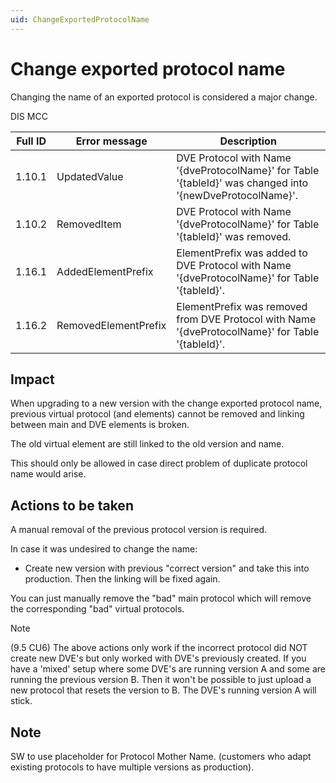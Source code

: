 ```yaml
---
uid: ChangeExportedProtocolName
---
```


# Change exported protocol name

Changing the name of an exported protocol is considered a major change.

DIS MCC

| Full ID | Error message | Description |
|---------|---------------|-------------|
| 1.10.1  | UpdatedValue | DVE Protocol with Name '{dveProtocolName}' for Table '{tableId}' was changed into '{newDveProtocolName}'. |
| 1.10.2  | RemovedItem  | DVE Protocol with Name '{dveProtocolName}' for Table '{tableId}' was removed. |
| 1.16.1  | AddedElementPrefix | ElementPrefix was added to DVE Protocol with Name '{dveProtocolName}' for Table '{tableId}'. |
| 1.16.2  | RemovedElementPrefix | ElementPrefix was removed from DVE Protocol with Name '{dveProtocolName}' for Table '{tableId}'. |

## Impact

When upgrading to a new version with the change exported protocol name, previous virtual protocol (and elements) cannot be removed and linking between main and DVE elements is broken.

The old virtual element are still linked to the old version and name.

This should only be allowed in case direct problem of duplicate protocol name would arise.

## Actions to be taken

A manual removal of the previous protocol version is required.

In case it was undesired to change the name:

- Create new version with previous "correct version" and take this into production. Then the linking will be fixed again.

You can just manually remove the "bad" main protocol which will remove the corresponding "bad" virtual protocols.

> [!NOTE]
> (9.5 CU6)
> The above actions only work if the incorrect protocol did NOT create new DVE's but only worked with DVE's previously created.
> If you have a 'mixed' setup where some DVE's are running version A and some are running the previous version B.
> Then it won't be possible to just upload a new protocol that resets the version to B. The DVE's running version A will stick.

## Note

SW to use placeholder for Protocol Mother Name. (customers who adapt existing protocols to have multiple versions as production).

